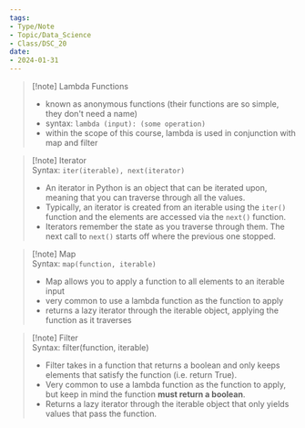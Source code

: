 ```yaml
---  
tags:  
- Type/Note  
- Topic/Data_Science  
- Class/DSC_20  
date:  
- 2024-01-31  
---  
```

  
> [!note] Lambda Functions  
> - known as anonymous functions (their functions are so simple, they don't need a name)  
> - syntax: `lambda (input): (some operation)`  
> - within the scope of this course, lambda is used in conjunction with map and filter  
  
> [!note] Iterator  
> Syntax: `iter(iterable), next(iterator)`  
> - An iterator in Python is an object that can be iterated upon, meaning that you can traverse through all the values.  
> - Typically, an iterator is created from an iterable using the `iter()` function and the elements are accessed via the `next()` function.  
> - Iterators remember the state as you traverse through them. The next call to `next()` starts off where the previous one stopped.  
  
> [!note] Map  
> Syntax: `map(function, iterable)`  
> - Map allows you to apply a function to all elements to an iterable input  
> - very common to use a lambda function as the function to apply  
> - returns a lazy iterator through the iterable object, applying the function as it traverses  
  
> [!note] Filter  
> Syntax: filter(function, iterable)  
> - Filter takes in a function that returns a boolean and only keeps elements that satisfy the function (i.e. return True).  
> - Very common to use a lambda function as the function to apply, but keep in mind the function **must return a boolean**.  
> - Returns a lazy iterator through the iterable object that only yields values that pass the function.  
